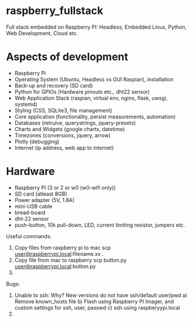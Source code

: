 # raspberry_fullstack
Full stack embedded on Raspberry PI: Headless, Embedded Linux, Python, Web Development, Cloud etc.

# Aspects of development
 - Raspberry Pi
 - Operating System (Ubuntu, Headless vs GUI Raspian), installation
 - Back-up and recovery (SD card)
 - Python for GPIOs (Hardware pinouts etc., dht22 sensor)
 - Web Application Stack (raspian, virtual env, nginx, flask, uwsgi, systemd) 
 - Styling (CSS, SQLite3, file management)
 - Core application (functionality, persist measurements, automation)
 - Databases (retruive, querystrings, jquery-presets)
 - Charts and Widgets (google charts, datetime)
 - Timezones (conversions, jquery, arrow)
 - Plotly (debugging)
 - Internet (ip address, web app to internet)

 # Hardware
 - Raspberry PI (3 or 2 or w0 (w0-wifi only))
 - SD card (atleast 8GB)
 - Power adapter (5V, 1.8A)
 - mini-USB cable
 - bread-board
 - dht-22 sensor 
 - push-button, 10k pull-down, LED, current limiting resistor, jumpers etc. 

Useful commands:
1) Copy files from raspberry pi to mac
   scp user@raspberrypi.local:filename.xx .
2) Copy file from mac to raspberry
   scp button.py user@raspberrypi.local:button.py
3) 

Bugs:
1) Unable to ssh: 
   Why? New versions do not have ssh/default user/pwd
  a) Remove known_hosts file 
  b) Flash using Raspberry PI Imager, and custom settings for ssh, user, passwd
  c) ssh using raspberyypi.local
2) 